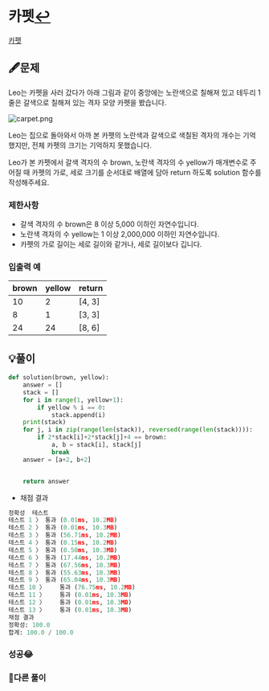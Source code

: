 # 카펫[↩](../programmers_practice)

[카펫](https://programmers.co.kr/learn/courses/30/lessons/42842)

## 🖋️문제

Leo는 카펫을 사러 갔다가 아래 그림과 같이 중앙에는 노란색으로 칠해져 있고 테두리 1줄은 갈색으로 칠해져 있는 격자 모양 카펫을 봤습니다.

![carpet.png](https://grepp-programmers.s3.ap-northeast-2.amazonaws.com/files/production/b1ebb809-f333-4df2-bc81-02682900dc2d/carpet.png)

Leo는 집으로 돌아와서 아까 본 카펫의 노란색과 갈색으로 색칠된 격자의 개수는 기억했지만, 전체 카펫의 크기는 기억하지 못했습니다.

Leo가 본 카펫에서 갈색 격자의 수 brown, 노란색 격자의 수 yellow가 매개변수로 주어질 때 카펫의 가로, 세로 크기를 순서대로 배열에 담아 return 하도록 solution 함수를 작성해주세요.

### 제한사항

- 갈색 격자의 수 brown은 8 이상 5,000 이하인 자연수입니다.
- 노란색 격자의 수 yellow는 1 이상 2,000,000 이하인 자연수입니다.
- 카펫의 가로 길이는 세로 길이와 같거나, 세로 길이보다 깁니다.

### 입출력 예

| brown | yellow | return |
| ----- | ------ | ------ |
| 10    | 2      | [4, 3] |
| 8     | 1      | [3, 3] |
| 24    | 24     | [8, 6] |

## 💡풀이


```python
def solution(brown, yellow):
    answer = []
    stack = []
    for i in range(1, yellow+1):
        if yellow % i == 0:
            stack.append(i)
    print(stack)
    for j, i in zip(range(len(stack)), reversed(range(len(stack)))):
        if 2*stack[i]+2*stack[j]+4 == brown:
            a, b = stack[i], stack[j]
            break
    answer = [a+2, b+2]


    return answer
```

* 채점 결과

```python
정확성  테스트
테스트 1 〉	통과 (0.01ms, 10.2MB)
테스트 2 〉	통과 (0.01ms, 10.3MB)
테스트 3 〉	통과 (56.71ms, 10.2MB)
테스트 4 〉	통과 (0.15ms, 10.2MB)
테스트 5 〉	통과 (0.50ms, 10.3MB)
테스트 6 〉	통과 (17.44ms, 10.2MB)
테스트 7 〉	통과 (67.56ms, 10.3MB)
테스트 8 〉	통과 (55.63ms, 10.3MB)
테스트 9 〉	통과 (65.04ms, 10.3MB)
테스트 10 〉	통과 (76.75ms, 10.2MB)
테스트 11 〉	통과 (0.01ms, 10.3MB)
테스트 12 〉	통과 (0.01ms, 10.3MB)
테스트 13 〉	통과 (0.01ms, 10.3MB)
채점 결과
정확성: 100.0
합계: 100.0 / 100.0
```

### 성공😂

### 🤝다른 풀이

